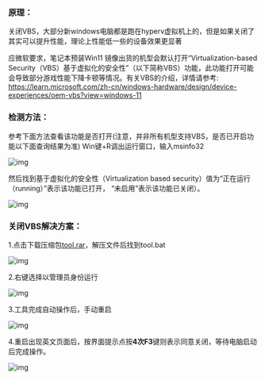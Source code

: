 ### 原理：

关闭VBS，大部分新windows电脑都是跑在hyperv虚拟机上的，但是如果关闭了其实可以提升性能，理论上性能低一些的设备效果更显著

应微软要求，笔记本预装Win11 镜像出货的机型会默认打开“Virtualization-based Security（VBS）基于虚拟化的安全性”（以下简称VBS）功能，此功能打开可能会导致部分游戏性能下降卡顿等情况。有关VBS的介绍，详情请参考: https://learn.microsoft.com/zh-cn/windows-hardware/design/device-experiences/oem-vbs?view=windows-11

### 检测方法：

参考下面方法查看该功能是否打开(注意，并非所有机型支持VBS，是否已开启功能以下面查询结果为准)
Win键+R调出运行窗口，输入msinfo32

![img](https://t.freeblock.cn/2025/07/30/20250730111943347.png)

然后找到基于虚拟化的安全性（Virtualization based security）值为“正在运行（running）”表示该功能已打开， “未启用”表示该功能已关闭）。

![img](https://t.freeblock.cn/2025/07/30/20250730112002341.png)

### 关闭VBS解决方案：

1.点击下载压缩包[tool.rar](https://consumer-tkbdownload.huawei.com/ctkbfm/servlet/download/downloadServlet/H4sIAAAAAAAAAD2PzU7DMBCE38Xngtb2-mc5YTeNygVxKA_gJA61FJLKTUAU8e44KOI4szP6dr7Zco359HWJ7IFxtmPd9DluUhbZpyE-h_dVztM03OeQN_clzOfiNtFo0ZlAvW1QG2qUBOwFomkjtFKXdJNuT12JHt3j7XzXjlxZJYxaT22OYU7TeEorgmsgLHXgALBj1_Q2hnnJK1wbd7Ag0IBEJwjAIdZkPAkSXBiypNFjhft6b1WtNQgnta-855XjJF1hfYQhda__a-e8xL_ftrVHx35-AebenPsOAQAA.rar)，解压文件后找到tool.bat

![img](https://t.freeblock.cn/2025/07/30/20250730112124997.png)

2.右键选择以管理员身份运行

![img](https://t.freeblock.cn/2025/07/30/20250730112141377.png)

3.工具完成自动操作后，手动重启

![img](https://t.freeblock.cn/2025/07/30/20250730112226606.png)

4.重启出现英文页面后，按界面提示点按**4次F3**键则表示同意关闭，等待电脑启动后完成操作。

![img](https://t.freeblock.cn/2025/07/30/20250730112254201.png)